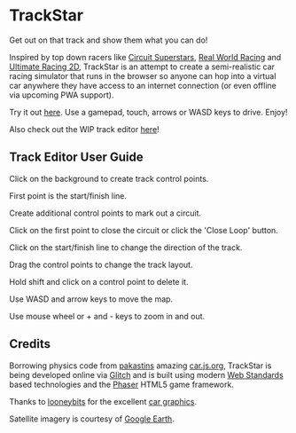 # TrackStar

Get out on that track and show them what you can do!

Inspired by top down racers like [Circuit Superstars](https://store.steampowered.com/app/1097130/Circuit_Superstars/), [Real World Racing](https://steamcommunity.com/sharedfiles/filedetails/?id=94564971) and [Ultimate Racing 2D](https://store.steampowered.com/app/808080/Ultimate_Racing_2D/), TrackStar is an attempt to create a semi-realistic car racing simulator that runs in the browser so anyone can hop into a virtual car anywhere they have access to an internet connection (or even offline via upcoming PWA support).

Try it out [here](http://trackstar.glitch.me/). Use a gamepad, touch, arrows or WASD keys to drive. Enjoy!

Also check out the WIP track editor [here](http://trackstar.glitch.me/editor)!

## Track Editor User Guide

Click on the background to create track control points.

First point is the start/finish line.

Create additional control points to mark out a circuit.

Click on the first point to close the circuit or click the 'Close Loop' button.

Click on the start/finish line to change the direction of the track.

Drag the control points to change the track layout.

Hold shift and click on a control point to delete it.

Use WASD and arrow keys to move the map.

Use mouse wheel or + and - keys to zoom in and out.

## Credits

Borrowing physics code from [pakastins](https://github.com/pakastin) amazing [car.js.org](https://car.js.org/), TrackStar is being developed online via [Glitch](https://glitch.com/) and is built using modern [Web Standards](https://www.w3.org/standards/) based technologies and the [Phaser](https://phaser.io/) HTML5 game framework.

Thanks to [looneybits](https://opengameart.org/users/looneybits) for the excellent [car graphics](https://opengameart.org/content/2d-race-cars).

Satellite imagery is courtesy of [Google Earth](https://www.google.com/earth/).
